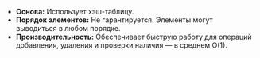 
- **Основа:** Использует хэш-таблицу.
- **Порядок элементов:** Не гарантируется. Элементы могут выводиться в любом порядке.
- **Производительность:** Обеспечивает быструю работу для операций добавления, удаления и проверки наличия — в среднем O(1).

